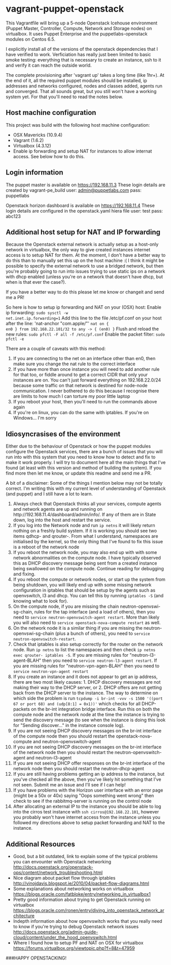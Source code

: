vagrant-puppet-openstack
=====================

This Vagrantfile will bring up a 5-node Openstack Icehouse environment (Puppet Master, Controller, Compute, Network and Storage nodes) on virtualbox. It uses Puppet Enterprise and the puppetlabs-openstack modules on Centos 6.5. 

I explicitly install all of the versions of the openstack dependencies that I have verified to work. Verficiation has really just been limited to basic smoke testing: everything that is necessary to create an instance, ssh to it and verify it can reach the outside world.

The complete provisioning after 'vagrant up' takes a long time (like 1hr+). At the end of it, all the required puppet modules should be installed, ip addresses and networks configured, nodes and classes added, agents run and converged. That all sounds great, but you still won't have a working system yet. For that you'll need to read the notes below.

Host machine configuration
------------
This project was build with the following host machine configuration:
* OSX Mavericks (10.9.4)
* Vagrant (1.6.2)
* Virtualbox (4.3.12)
* Enable ip forwarding and setup NAT for instances to allow internat access. See below how to do this.

Login information
------------
The puppet master is available on https://192.168.11.3 
These login details are created by vagrant-pe_build
user: admin@puppetlabs.com
pass: puppetlabs

Openstack horizon dashboard is available on https://192.168.11.4
These login details are configured in the openstack.yaml hiera file
user: test
pass: abc123

Additional host setup for NAT and IP forwarding
-------------------
Because the Openstack external network is actually setup as a host-only network in virtualbox, the only way to give created instances internet access is to setup NAT for them. At the moment, I don't have a better way to do this than to manually set this up on the host machine :( I think it might be possible to specify the external network to use a bridged network, but then you're probably going to run into issues trying to use static ips on a network with dhcp enabled (unless you're on a network that doesn't have dhcp, but when is that ever the case?).

If you have a better way to do this please let me know or changeit and send me a PR!

So here is how to setup ip forwarding and NAT on your (OSX) host:
Enable ip forwarding:
<code>sudo sysctl -w net.inet.ip.forwarding=1</code>
Add this line to the file /etc/pf.conf on your host after the line: 'nat-anchor "com.apple/"'
<code>nat on { en0 } from 192.168.22.101/32 to any -> { (en0) }</code>
Flush and reload the new rules:
<code>sudo pfctl -F all -f /etc/pf.conf</code>
Enable the packet filter:
<code>sudo pfctl -e</code>

There are a couple of caveats with this method:
<ol>
<li>If you are connecting to the net on an interface other than en0, then make sure you change the nat rule to the correct interface</li>
<li>If you have more than once instance you will need to add another rule for that too, or fiddle around to get a correct CIDR that only your instances are on. You can't just forward everything on 192.168.22.0/24 because some traffic on that network is destined for node-node communication. I never bothered to do this because I recognise there are limits to how much I can torture my poor little laptop</li>
<li>If you reboot your host, then you'll need to run the commands above again</li>
<li>If you're on linux, you can do the same with iptables. If you're on Windows... I'm sorry</li>
</ol>

Idiosyncrasises of the environment
-------------------
Either due to the behaviour of Openstack or how the puppet modules configure the Openstack services, there are a bunch of issues that you will run into with this system that you need to know how to detect and fix to make it work properly. I will try to document here all the main things that I've found (at least with this version and method of building the system). If you find more then let me know, or update this readme and send me a PR.

A bit of a disclaimer: Some of the things I mention below may not be totally correct. I'm writing this with my current level of understanding of Openstack (and puppet) and I still have a lot to learn.
<ol>
<li>Always check that Openstack thinks all your services, compute agents and network agents are up and running on http://192.168.11.4/dashboard/admin/info/. If any of them are in State down, log into the host and restart the service.</li>
<li>If you log into the Network node and run <code>ip netns</code> it will likely return nothing on a freshly build system. If it is working you should see two items qdhcp-<UUID> and qrouter-<UUID>. From what I understand, namespaces are initialised by the kernel, so the only thing that I've found to fix this issue is a reboot of the network node</li>
<li>If you reboot the network node, you may also end up with with some network abnormalities on the compute node. I have typically observed this as DHCP discovery message being sent from a created instance being swallowed on the compute node. Continue reading for debugging and fixing.</li>
<li>If you reboot the compute or network nodes, or start up the system from being shutdown, you will likely end up with some missing network configuration in iptables that should be setup by the agents such as openvswitch, l3 and dhcp. You can tell this by running <code>iptables -S</code> (and knowing what to look for).</li>
<li>On the compute node, if you are missing the chain neutron-openvswi-sg-chain, rules for the tap interface (and a load of others), then you need to <code>service neutron-openvswitch-agent restart</code>. More than likely you will also need to <code>service openstack-nova-compute restart</code> as well.</li>
<li>On the network node it is a similar thing if you are missing the neutron-openvswi-sg-chain (plus a bunch of others), you need to <code>service neutron-openvswitch-restart</code>.</li>
<li>Check that iptables is also setup correctly for the router on the network node. Run <code>ip netns</code> to list the namespaces and then check <code>ip netns exec qrouter-<UUID> iptables -S</code>. If you are missing rules for "neutron-l3-agent-BLAH" then you need to <code>service neutron-l3-agent restart</code>. If you are missing rules for "neutron-vpn-agen-BLAH" then you need to <code>service neutron-vpn-agent restart</code>
<li>If you create an instance and it does not appear to get an ip address, there are two most likely causes: 1. DHCP discovery messages are not making their way to the DHCP server, or 2. DHCP offers are not getting back from the DHCP server to the instance. The way to determine on which side the problem is run <code>tcpdump -i br-int -vvv -s 1500 '((port 67 or port 68) and (udp[8:1] = 0x1))'</code> which checks for all DHCP-packets on the br-int integration bridge interface. Run this on both the compute node and the network node at the time the instance is trying to send the discovery message (to see when the instance is doing this look for "Sending discover..." in the instance console log).</li>
<li>If you are not seeing DHCP discovery messages on the br-int interface of the compute node then you should restart the openstack-nova-compute and neutron-openvswitch-agent</li>
<li>If you are not seeing DHCP discovery messages on the br-int interface of the network node then you should restart the neutron-openvswitch-agent and neutron-l3-agent</li>
<li>If you are not seeing DHCP offer responses on the br-int interface of the network node then you should restart the neutron-dhcp-agent</li>
<li>If you are still having problems getting an ip address to the instance, but you've checked all the above, then you've likely hit something that I've not seen. Submit me an issue and I'll see if I can help!</li>
<li>If you have problems with the Horizon user interface with an error page (might be a 50x or 40x) saying "Oops something went wrong" then check to see if the rabbitmq-server is running on the control node</li>
<li>After allocating an external IP to the instance you should be able to log into the cirros test instance with <code>ssh cirros@192.168.22.101</code>, however you probably won't have internet access from the instance unless you followed my directions above to setup packet forwarding and NAT to the instance.</li>
</ol>

Additional Resources
-------------------

- Good, but a bit outdated, link to explain some of the typical problems you can envounter with Openstack networking
<http://docs.openstack.org/openstack-ops/content/network_troubleshooting.html>
- Nice diagram about packet flow through iptables
<http://vinojdavis.blogspot.ie/2010/04/packet-flow-diagrams.html>
- Some explanations about networking works on virtualbox
<https://blogs.oracle.com/fatbloke/entry/networking_in_virtualbox1>
- Pretty good information about trying to get Openstack running on virtualbox
<https://blogs.oracle.com/ronen/entry/diving_into_openstack_network_architecture>
- Indepth information about how openvswitch works that you really need to know if you're trying to debug Openstack network issues
<http://docs.openstack.org/admin-guide-cloud/content/under_the_hood_openvswitch.html>
- Where I found how to setup PF and NAT on OSX for virtualbox
<https://forums.virtualbox.org/viewtopic.php?f=8&t=47959>

###HAPPY OPENSTACKING!
